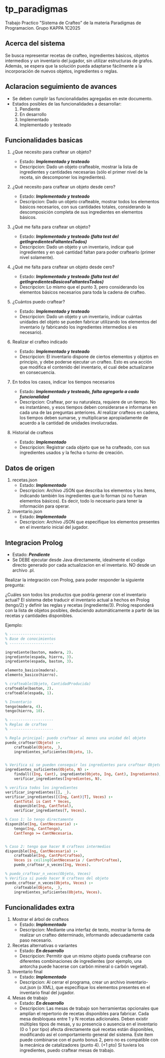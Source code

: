 # tp_paradigmas
Trabajo Practico "Sistema de Crafteo" de la materia Paradigmas de Programacion. Grupo KAPPA 1C2025

## Acerca del sistema
Se busca representar recetas de crafteo, ingredientes básicos, objetos intermedios y un inventario del jugador, sin utilizar estructuras de grafos. Además, se espera que la solución pueda adaptarse fácilmente a la incorporación de nuevos objetos, ingredientes o reglas.

## Aclaracion seguimiento de avances 
- Se deben cumplir las funcionalidades agregadas en este documento.
- Estados posibles de las funcionalidades a desarrollar: 
    1. Pendiente
    2. En desarrollo
    3. Implementado
    4. Implementado y testeado

## Funcionalidades basicas
1. ¿Que necesito para craftear un objeto? 
    - Estado: ***Implementado y testeado***
    - Descripcion: Dado un objeto crafteable, mostrar la lista de ingredientes y cantidades necesarias (sólo el primer nivel de la receta, sin descomponer los ingredientes).
2. ¿Qué necesito para craftear un objeto desde cero?
    - Estado: ***Implementado y testeado***
    - Descripcion: Dado un objeto crafteable, mostrar todos los elementos básicos necesarios, con sus cantidades totales, considerando la descomposición completa de sus ingredientes en elementos básicos.
3. ¿Qué me falta para craftear un objeto?
    - Estado: ***Implementado y testeado (falta test del getIngredientesFaltantesTodos)***
    - Descripcion: Dado un objeto y un inventario, indicar qué ingredientes y en qué cantidad faltan para poder craftearlo (primer nivel solamente).

4. ¿Qué me falta para craftear un objeto desde cero?
    - Estado: ***Implementado y testeado (falta test del getIngredientesBasicosFaltantesTodos)***
    - Descripcion: Lo mismo que el punto 3, pero considerando los elementos básicos necesarios para toda la cadena de crafteo.
5. ¿Cuántos puedo craftear?
    - Estado: ***Implementado y testeado***
    - Descripcion: Dado un objeto y un inventario, indicar cuántas unidades del objeto se pueden fabricar utilizando los elementos del inventario (y fabricando los ingredientes intermedios si es necesario).
6. Realizar el crafteo indicado
    - Estado: ***Implementado y testeado***
    - Descripcion: El inventario dispone de ciertos elementos y objetos en principio, y debe poderse ejecutar un crafteo. Esto es una acción que modifica el contenido del inventario, el cual debe actualizarse en consecuencia.
7. En todos los casos, indicar los tiempos necesarios
    - Estado: ***Implementado y testeado, falta agregarlo a cada funcionalidad***
    - Descripcion: Craftear, por su naturaleza, requiere de un tiempo. No es instantáneo, y esos tiempos deben considerarse e informarse en cada una de las preguntas anteriores. Al realizar crafteos en cadena, los tiempos deben sumarse, y multiplicarse apropiadamente de acuerdo a la cantidad de unidades involucradas.
8. Historial de crafteos
    - Estado: ***Implementado***
    - Descripcion: Registrar cada objeto que se ha crafteado, con sus ingredientes usados y la fecha o turno de creación.

## Datos de origen
1. recetas.json
    - Estado: ***Implementado***
    - Descripcion: Archivo JSON que describa los elementos y los ítems, indicando también los ingredientes que lo forman (si no fueran elementos básicos). Es decir, todo lo necesario para tener la información para operar.
2. inventario.json
    - Estado: ***Implementado***
    - Descripcion: Archivo JSON que especifique los elementos presentes en el inventario inicial del jugador.

## Integracion Prolog
- Estado: ***Pendiente***
- Se DEBE ejecutar desde Java directamente, idealmente el codigo directo generado por cada actualizacion en el inventario. NO desde un archivo .pl.

Realizar la integración con Prolog, para poder responder la siguiente pregunta:

¿Cuáles son todos los productos que podría generar con el inventario actual?
El sistema debe traducir el inventario actual a hechos en Prolog (tengo/2) y definir las reglas y recetas (ingrediente/3). Prolog responderá con la lista de objetos posibles, deduciendo automáticamente a partir de las recetas y cantidades disponibles.

Ejemplo:
```prolog
% --------------------
% Base de conocimientos
% --------------------

ingrediente(baston, madera, 2).
ingrediente(espada, hierro, 3).
ingrediente(espada, baston, 3).

elemento_basico(madera).
elemento_basico(hierro).

% crafteable(Objeto, CantidadProducida)
crafteable(baston, 2).
crafteable(espada, 1).

% Inventario
tengo(madera, 4).
tengo(hierro, 10).

% --------------------
% Reglas de crafteo
% --------------------

% Regla principal: puedo craftear al menos una unidad del objeto
puedo_craftear(Objeto) :-
    crafteable(Objeto, _),
    ingredientes_suficientes(Objeto, 1).


% Verifica si se pueden conseguir los ingredientes para craftear Objeto N veces
ingredientes_suficientes(Objeto, N) :-
    findall((Ing, Cant), ingrediente(Objeto, Ing, Cant), Ingredientes),
    verificar_ingredientes(Ingredientes, N).

% verifica todos los ingredientes
verificar_ingredientes([], _).
verificar_ingredientes([(Ing, Cant)|T], Veces) :-
    CantTotal is Cant * Veces,
    disponible(Ing, CantTotal),
    verificar_ingredientes(T, Veces).

% Caso 1: lo tengo directamente
disponible(Ing, CantNecesaria) :-
    tengo(Ing, CantTengo),
    CantTengo >= CantNecesaria.


% Caso 2: tengo que hacer N crafteos intermedios
disponible(Ing, CantNecesaria) :-
    crafteable(Ing, CantPorCrafteo),
    Veces is ceiling(CantNecesaria / CantPorCrafteo),
    puedo_craftear_n_veces(Ing, Veces).

% puedo_craftear_n_veces(Objeto, Veces)
% Verifica si puedo hacer N crafteos del objeto
puedo_craftear_n_veces(Objeto, Veces) :-
    crafteable(Objeto, _),
    ingredientes_suficientes(Objeto, Veces).
```


## Funcionalidades extra
1. Mostrar el árbol de crafteos
    - Estado: ***Implementado***
    - Descripcion: Mediante una interfaz de texto, mostrar la forma de realizar un crafteo determinado, informando adecuadamente cada paso necesario.
2. Recetas alternativas o variantes
    - Estado: ***En desarrollo***
    - Descripcion: Permitir que un mismo objeto pueda craftearse con diferentes combinaciones de ingredientes (por ejemplo, una antorcha puede hacerse con carbón mineral o carbón vegetal).
3. Inventario final
    - Estado: ***Implementado***
    - Descripcion: Al cerrar el programa, crear un archivo inventario-out.json (o XML), que especifique los elementos presentes en el inventario final del jugador.
4. Mesas de trabajo
    - Estado: ***En desarrollo***
    - Descripcion: Las mesas de trabajo son herramientas opcionales que amplían el repertorio de recetas disponibles para fabricar. Cada mesa desbloquea entre 1 y N recetas adicionales. Deben existir múltiples tipos de mesas, y su presencia o ausencia en el inventario (0 o 1 por tipo) afecta directamente qué recetas están disponibles, modificando así el comportamiento general del sistema. Este ítem puede combinarse con el punto bonus 2, pero no es compatible con la mecánica de catalizadores (punto 4). (+1 pto) Si tuviera los ingredientes, puedo craftear mesas de trabajo.
